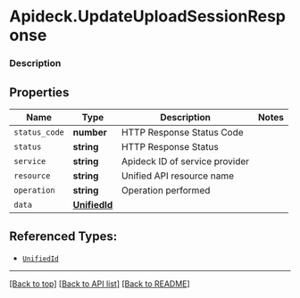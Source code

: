 # Apideck.UpdateUploadSessionResponse

### Description

## Properties
Name | Type | Description | Notes
------------ | ------------- | ------------- | -------------
`status_code` | **number** | HTTP Response Status Code | 
`status` | **string** | HTTP Response Status | 
`service` | **string** | Apideck ID of service provider | 
`resource` | **string** | Unified API resource name | 
`operation` | **string** | Operation performed | 
`data` | [**UnifiedId**](UnifiedId.md) |  | 





## Referenced Types:





* [`UnifiedId`](UnifiedId.md)

---

[[Back to top]](#) [[Back to API list]](../../../../README.md#documentation-for-api-endpoints) [[Back to README]](../../../../README.md)


